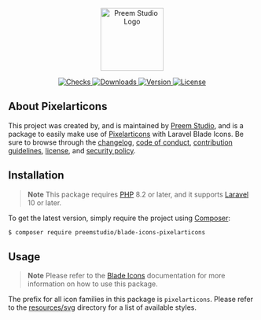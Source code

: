<p align="center">
    <a href="https://preem.studio" target="_blank">
        <img src="https://raw.githubusercontent.com/PreemStudio/assets/main/logo-text.svg" width="128" alt="Preem Studio Logo" />
    </a>
</p>

<p align="center">
    <a href="https://github.com/PreemStudio/blade-icons-pixelarticons/actions">
        <img src="https://badge.sh/github/check-runs/PreemStudio/blade-icons-pixelarticons" alt="Checks" />
    </a>
    <a href="https://packagist.org/packages/preemstudio/blade-icons-pixelarticons">
        <img src="https://badge.sh/packagist/downloads/PreemStudio/blade-icons-pixelarticons" alt="Downloads" />
    </a>
    <a href="https://packagist.org/packages/preemstudio/blade-icons-pixelarticons">
        <img src="https://badge.sh/packagist/version/PreemStudio/blade-icons-pixelarticons" alt="Version" />
    </a>
    <a href="https://packagist.org/packages/preemstudio/blade-icons-pixelarticons">
        <img src="https://badge.sh/packagist/license/PreemStudio/blade-icons-pixelarticons" alt="License" />
    </a>
</p>

## About Pixelarticons

This project was created by, and is maintained by [Preem Studio](https://github.com/PreemStudio), and is a package to easily make use of [Pixelarticons](https://github.com/halfmage/pixelarticons) with Laravel Blade Icons. Be sure to browse through the [changelog](CHANGELOG.md), [code of conduct](.github/CODE_OF_CONDUCT.md), [contribution guidelines](.github/CONTRIBUTING.md), [license](LICENSE), and [security policy](.github/SECURITY.md).

## Installation

> **Note**
> This package requires [PHP](https://www.php.net/) 8.2 or later, and it supports [Laravel](https://laravel.com/) 10 or later.

To get the latest version, simply require the project using [Composer](https://getcomposer.org/):

```bash
$ composer require preemstudio/blade-icons-pixelarticons
```

## Usage

> **Note**
> Please refer to the [Blade Icons](https://github.com/PreemStudio/blade-icons) documentation for more information on how to use this package.

The prefix for all icon families in this package is `pixelarticons`. Please refer to the [resources/svg](/resources/svg) directory for a list of available styles.
